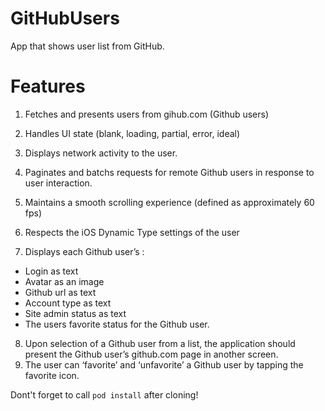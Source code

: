 # GitHubUsers
App that shows user list from GitHub.

# Features
1. Fetches and presents users from gihub.com (Github users)
2. Handles UI state (blank, loading, partial, error, ideal)
3. Displays network activity to the user.
4. Paginates and batchs requests for remote Github users in response to user
interaction.
5. Maintains a smooth scrolling experience (defined as approximately 60 fps)
6. Respects the iOS ​Dynamic Type ​settings of the user

7. Displays each Github user’s :
* Login as text
* Avatar as an image
* Github url as text
* Account type as text
* Site admin status as text
* The users favorite status for the Github user. 

8. Upon selection of a Github user from a list, the application should present the Github user’s github.com page in another screen.
9. The user can ‘favorite’ and ‘unfavorite’ a Github user by tapping the favorite icon.


Dont't forget to call `pod install` after cloning!
